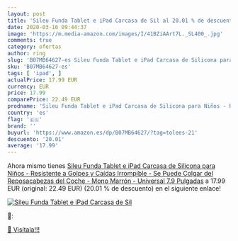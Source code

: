 ```yaml
---
layout: post
title: 'Sileu Funda Tablet e iPad Carcasa de Sil al 20.01 % de descuento'
date: 2020-03-16 09:44:37
image: 'https://m.media-amazon.com/images/I/41BZiAArt7L._SL400_.jpg'
comments: true
category: ofertas
author: ring
slug: 'B07MB64627-es Sileu Funda Tablet e iPad Carcasa de Silicona para Niños -...'
sku: 'B07MB64627-es'
tags: [ 'ipad', ]
actualPrice: 17.99 EUR
currency: EUR
price: 17.99
comparePrice: 22.49 EUR
prodname: 'Sileu Funda Tablet e iPad Carcasa de Silicona para Niños - Resistente a Golpes y Caídas  Irrompible - Se Puede Colgar del Reposacabezas del Coche - Mono Marrón - Universal  7.9 Pulgadas'
country: 'es'
flag: '🇪🇸'
brand: ''
buyurl: 'https://www.amazon.es/dp/B07MB64627/?tag=tolees-21'
descuento: '20.01'
average: '17.99'
---
```


Ahora mismo tienes [Sileu Funda Tablet e iPad Carcasa de Silicona para Niños - Resistente a Golpes y Caídas  Irrompible - Se Puede Colgar del Reposacabezas del Coche - Mono Marrón - Universal  7.9 Pulgadas](https://www.amazon.es/dp/B07MB64627/?tag=tolees-21) a 17.99 EUR (original: 22.49 EUR) (20.01 %  de descuento) en el siguiente enlace!

[![Sileu Funda Tablet e iPad Carcasa de Sil](https://m.media-amazon.com/images/I/41BZiAArt7L._SL400_.jpg)](https://www.amazon.es/dp/B07MB64627/?tag=tolees-21)

🔎:


[🛒 Visítala!!!](https://www.amazon.es/dp/B07MB64627/?tag=tolees-21)
